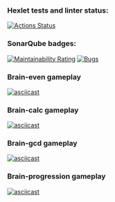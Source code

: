 ### Hexlet tests and linter status:
[![Actions Status](https://github.com/Ja0nix/python-project-49/actions/workflows/hexlet-check.yml/badge.svg)](https://github.com/Ja0nix/python-project-49/actions)

### SonarQube badges:
[![Maintainability Rating](https://sonarcloud.io/api/project_badges/measure?project=Ja0nix_python-project-49&metric=sqale_rating)](https://sonarcloud.io/summary/new_code?id=Ja0nix_python-project-49)
[![Bugs](https://sonarcloud.io/api/project_badges/measure?project=Ja0nix_python-project-49&metric=bugs)](https://sonarcloud.io/summary/new_code?id=Ja0nix_python-project-49)


### Brain-even gameplay
[![asciicast](https://asciinema.org/a/8Fwh73KX9BYb8OBHWZ0RdLYp1.svg)](https://asciinema.org/a/8Fwh73KX9BYb8OBHWZ0RdLYp1)
### Brain-calc gameplay
[![asciicast](https://asciinema.org/a/CLXOeGG3S1pJCafOeoLAXpPhU.svg)](https://asciinema.org/a/CLXOeGG3S1pJCafOeoLAXpPhU)
### Brain-gcd gameplay
[![asciicast](https://asciinema.org/a/eo1HsOMrxsavaghVkRZrKHs8o.svg)](https://asciinema.org/a/eo1HsOMrxsavaghVkRZrKHs8o)
### Brain-progression gameplay
[![asciicast](https://asciinema.org/a/9sPmtq9KmwTAestvwphFNPFPI.svg)](https://asciinema.org/a/9sPmtq9KmwTAestvwphFNPFPI)